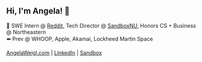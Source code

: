 ## Hi, I'm Angela! 👋

📍 SWE Intern @ [Reddit]([https://www.whoop.com/](https://www.reddit.com/)), Tech Director @ [SandboxNU](https://www.sandboxnu.com/), Honors CS + Business @ Northeastern <br>
⬅️ Prev @ WHOOP, Apple, Akamai, Lockheed Martin Space<br>

[AngelaWeigl.com](https://www.angelaweigl.com/) | [LinkedIn](https://www.linkedin.com/in/angela-weigl/) | [Sandbox](https://github.com/sandboxnu)
